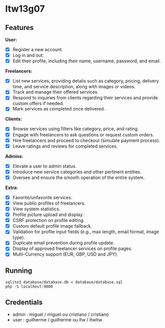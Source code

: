 # ltw13g07

## Features

**User:**
- [x] Register a new account.
- [x] Log in and out.
- [x] Edit their profile, including their name, username, password, and email.

**Freelancers:**
- [x] List new services, providing details such as category, pricing, delivery time, and service description, along with images or videos.
- [x] Track and manage their offered services.
- [x] Respond to inquiries from clients regarding their services and provide custom offers if needed.
- [x] Mark services as completed once delivered.

**Clients:**
- [x] Browse services using filters like category, price, and rating.
- [x] Engage with freelancers to ask questions or request custom orders.
- [x] Hire freelancers and proceed to checkout (simulate payment process).
- [x] Leave ratings and reviews for completed services.

**Admins:**
- [x] Elevate a user to admin status.
- [x] Introduce new service categories and other pertinent entities.
- [x] Oversee and ensure the smooth operation of the entire system.

**Extra:**
- [x] Favorite/unfavorite services.
- [x] View public profiles of freelancers.
- [x] View system statistics.
- [x] Profile picture upload and display.
- [x] CSRF protection on profile editing.
- [x] Custom default profile image fallback.
- [x] Validation for profile input fields (e.g., max length, email format, image type).
- [x] Duplicate email prevention during profile update.
- [x] Display of approved freelancer services on profile pages.
- [x] Multi-Currency support (EUR, GBP, USD and JPY).

## Running

    sqlite3 database/database.db < database/database.sql
    php -S localhost:9000

## Credentials

- admin : miguel / miguel ou cristiano / cristiano
- user : guilherme / guilherme ou ltw / ltwltw
